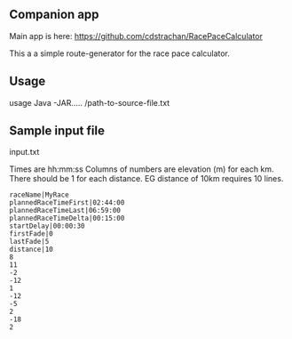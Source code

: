 ## Companion app
Main app is here: https://github.com/cdstrachan/RacePaceCalculator

This a a simple route-generator for the race pace calculator.

## Usage
usage Java -JAR..... /path-to-source-file.txt

## Sample input file
input.txt

Times are hh:mm:ss
Columns of numbers are elevation (m) for each km. There should be 1 for each distance.
EG distance of 10km requires 10 lines.

```
raceName|MyRace
plannedRaceTimeFirst|02:44:00
plannedRaceTimeLast|06:59:00
plannedRaceTimeDelta|00:15:00
startDelay|00:00:30
firstFade|0
lastFade|5
distance|10
8
11
-2
-12
1
-12
-5
2
-18
2
```